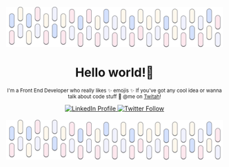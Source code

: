 ![Readme](https://github.com/thamaragerigr/thamaragerigr/blob/master/CoverImage.png)

<div align="center">
  <h1> Hello world!👋</h1>

  <sub>
   <p>I'm a Front End Developer who really likes ✨ emojis ✨ If you've got any cool idea or wanna talk about code stuff 👀 @me on <a target="_blank" href="https://twitter.com/gerig_thamara">Twitah</a>!</p>
  </sub>

  <a class="header-badge" target="_blank" href="https://www.linkedin.com/in/thamaragerigr/">
     <img alt="LinkedIn Profile" src="https://img.shields.io/badge/style--5eba00.svg?label=LinkedIn&logo=linkedin&style=social">
  </a>
  
  <a class="header-badge" target="_blank" href="https://twitter.com/gerig_thamara">
    <img alt="Twitter Follow" src="https://img.shields.io/twitter/follow/gerig_thamara?style=social">
  </a>
<div>


![Readme](https://github.com/thamaragerigr/thamaragerigr/blob/master/CoverImage.png)
